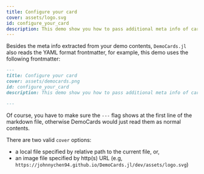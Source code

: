 ```yaml
---
title: Configure your card
cover: assets/logo.svg
id: configure_your_card
description: This demo show you how to pass additional meta info of card to DemoCards.jl
---
```


Besides the meta info extracted from your demo contents, `DemoCards.jl` also
reads the YAML format frontmatter, for example, this demo uses the following
frontmatter:

```markdown
---
title: Configure your card
cover: assets/democards.png
id: configure_your_card
description: This demo show you how to pass additional meta info of card to DemoCards.jl

---
```

Of course, you have to make sure the `---` flag shows at the first line of the markdown file,
otherwise DemoCards would just read them as normal contents.

There are two valid `cover` options:

* a local file specified by relative path to the current file, or,
* an image file specified by http(s) URL (e.g, `https://johnnychen94.github.io/DemoCards.jl/dev/assets/logo.svg`)
